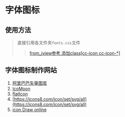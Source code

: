 # 字体图标


## 使用方法

> 直接引用各文件夹`fonts.css`文件
>> [from_iview参考 添加class[cc-icon cc-icon-*]](https://www.iviewui.com/components/icon)

## 字体图标制作网站
1. [阿里巴巴矢量图库](http://www.iconfont.cn/collections/detail?spm=a313x.7781069.1998910419.de12df413&cid=918)
2. [IcoMoon](https://icomoon.io/)
3. [flatIcon](https://www.flaticon.com/)
4. [https://icons8.com/icon/set/svg/all](https://icons8.com/icon/set/svg/all)
5. [icon Draw online](http://editor.method.ac/)